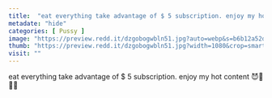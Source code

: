 ```yaml
---
title:  "eat everything take advantage of $ 5 subscription. enjoy my hot content 😈🍑🔥💦"
metadate: "hide"
categories: [ Pussy ]
image: "https://preview.redd.it/dzgobogwbln51.jpg?auto=webp&s=b6b12a52d2f9fc3fe87a4e0e8430a42965164d59"
thumb: "https://preview.redd.it/dzgobogwbln51.jpg?width=1080&crop=smart&auto=webp&s=3141d68168ceeec1cb4205124ed8320a05f78668"
visit: ""
---
```

eat everything take advantage of $ 5 subscription. enjoy my hot content 😈🍑🔥💦

